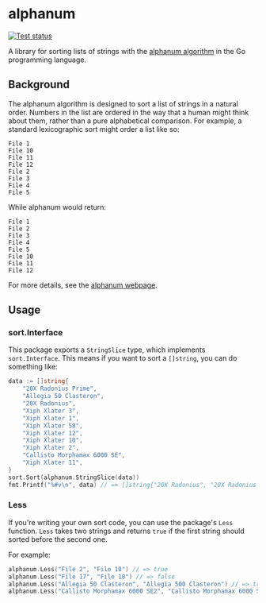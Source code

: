 # alphanum
[![Test status](https://github.com/thatoddmailbox/alphanum/workflows/Tests/badge.svg)](https://github.com/thatoddmailbox/alphanum/actions)

A library for sorting lists of strings with the [alphanum algorithm](http://davekoelle.com/alphanum.html) in the Go programming language.

## Background
The alphanum algorithm is designed to sort a list of strings in a natural order. Numbers in the list are ordered in the way that a human might think about them, rather than a pure alphabetical comparison. For example, a standard lexicographic sort might order a list like so:
```
File 1
File 10
File 11
File 12
File 2
File 3
File 4
File 5
```

While alphanum would return:
```
File 1
File 2
File 3
File 4
File 5
File 10
File 11
File 12
```

For more details, see the [alphanum webpage](http://davekoelle.com/alphanum.html).

## Usage
### sort.Interface
This package exports a `StringSlice` type, which implements `sort.Interface`. This means if you want to sort a `[]string`, you can do something like:
```go
data := []string{
	"20X Radonius Prime",
	"Allegia 50 Clasteron",
	"20X Radonius",
	"Xiph Xlater 3",
	"Xiph Xlater 1",
	"Xiph Xlater 58",
	"Xiph Xlater 12",
	"Xiph Xlater 10",
	"Xiph Xlater 2",
	"Callisto Morphamax 6000 SE",
	"Xiph Xlater 11",
}
sort.Sort(alphanum.StringSlice(data))
fmt.Printf("%#v\n", data) // => []string{"20X Radonius", "20X Radonius Prime", "Allegia 50 Clasteron", "Callisto Morphamax 6000 SE", "Xiph Xlater 1", "Xiph Xlater 2", "Xiph Xlater 3", "Xiph Xlater 10", "Xiph Xlater 11", "Xiph Xlater 12", "Xiph Xlater 58"}
```

### Less
If you're writing your own sort code, you can use the package's `Less` function. `Less` takes two strings and returns `true` if the first string should sorted before the second one.

For example:
```go
alphanum.Less("File 2", "File 10") // => true
alphanum.Less("File 17", "File 10") // => false
alphanum.Less("Allegia 50 Clasteron", "Allegia 500 Clasteron") // => true
alphanum.Less("Callisto Morphamax 6000 SE2", "Callisto Morphamax 6000 SE") // => false
```
